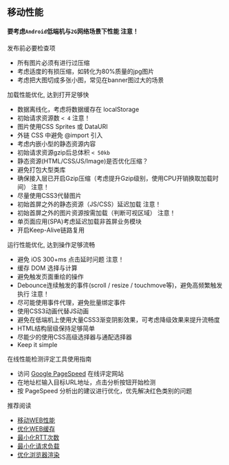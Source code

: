 ## 移动性能

#### 要考虑`Android`低端机与`2G`网络场景下性能 注意！



发布前必要检查项

- 所有图片必须有进行过压缩
- 考虑适度的有损压缩，如转化为80%质量的jpg图片
- 考虑把大图切成多张小图，常见在banner图过大的场景

加载性能优化, 达到打开足够快

- 数据离线化，考虑将数据缓存在 localStorage
- 初始请求资源数 `< 4` 注意！
- 图片使用CSS Sprites 或 DataURI
- 外链 CSS 中避免 @import 引入
- 考虑内嵌小型的静态资源内容
- 初始请求资源gzip后总体积 `< 50kb`
- 静态资源(HTML/CSS/JS/Image)是否优化压缩？
- 避免打包大型类库
- 确保接入层已开启Gzip压缩（考虑提升Gzip级别，使用CPU开销换取加载时间） 注意！
- 尽量使用CSS3代替图片
- 初始首屏之外的静态资源（JS/CSS）延迟加载 注意！
- 初始首屏之外的图片资源按需加载（判断可视区域） 注意！
- 单页面应用(SPA)考虑延迟加载非首屏业务模块
- 开启Keep-Alive链路复用

运行性能优化, 达到操作足够流畅

- 避免 iOS 300+ms 点击延时问题 注意！
- 缓存 DOM 选择与计算
- 避免触发页面重绘的操作
- Debounce连续触发的事件(scroll / resize / touchmove等)，避免高频繁触发执行 注意！
- 尽可能使用事件代理，避免批量绑定事件
- 使用CSS3动画代替JS动画
- 避免在低端机上使用大量CSS3渐变阴影效果，可考虑降级效果来提升流畅度
- HTML结构层级保持足够简单
- 尽能少的使用CSS高级选择器与通配选择器
- Keep it simple

在线性能检测评定工具使用指南

- 访问 [Google PageSpeed](http://developers.google.com/speed/pagespeed/insights/) 在线评定网站
- 在地址栏输入目标URL地址，点击分析按钮开始检测
- 按 PageSpeed 分析出的建议进行优化，优先解决红色类别的问题

推荐阅读

- [移动WEB性能](http://www.webperformancetoday.com/tag/mobile-web-performance/)
- [优化WEB缓存](https://developers.google.com/speed/docs/best-practices/caching)
- [最小化RTT次数](https://developers.google.com/speed/docs/best-practices/rtt)
- [最小化请求负载](https://developers.google.com/speed/docs/best-practices/payload)
- [优化浏览器渲染](https://developers.google.com/speed/docs/best-practices/rendering)